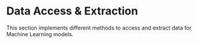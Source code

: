 # Data Access & Extraction

This section implements different methods to access and extract data for Machine Learning models.